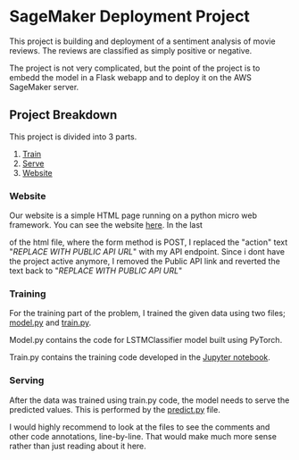 # SageMaker Deployment Project

This project is building and deployment of a sentiment analysis of movie reviews. The reviews are classified as simply positive or negative.

The project is not very complicated, but the point of the project is to embedd the model in a Flask webapp and to deploy it on the AWS SageMaker server.

## Project Breakdown

This project is divided into 3 parts.

1. [Train ](https://github.com/mohammadjafri1992/SentimentAnalysisWebApp/tree/master/train)
2. [Serve](https://github.com/mohammadjafri1992/SentimentAnalysisWebApp/tree/master/serve)
3. [Website](https://github.com/mohammadjafri1992/SentimentAnalysisWebApp/tree/master/website)

### Website
Our website is a simple HTML page running on a python micro web framework. You can see the website [here](https://github.com/mohammadjafri1992/SentimentAnalysisWebApp/blob/master/website/index.html). In the last <div> of the html file, where  the form method is POST, I replaced the "action" text "*REPLACE WITH PUBLIC API URL*" with my API endpoint. Since i dont have the project active anymore, I removed the Public API link and reverted the text back to "*REPLACE WITH PUBLIC API URL*"

### Training
For the training part of the problem, I trained the given data using two files; [model.py](https://github.com/mohammadjafri1992/SentimentAnalysisWebApp/blob/master/train/model.py) and [train.py](https://github.com/mohammadjafri1992/SentimentAnalysisWebApp/blob/master/train/train.py). 

Model.py contains the code for LSTMClassifier model built using PyTorch.

Train.py contains the training code developed in the [Jupyter notebook](https://github.com/mohammadjafri1992/SentimentAnalysisWebApp/blob/master/SageMaker%20Project.ipynb).

### Serving
After the data was trained using train.py code, the model needs to serve the predicted values. This is performed by the [predict.py](https://github.com/mohammadjafri1992/SentimentAnalysisWebApp/blob/master/serve/predict.py) file.

I would highly recommend to look at the files to see the comments and other code annotations, line-by-line. That would make much more sense rather than just reading about it here.



